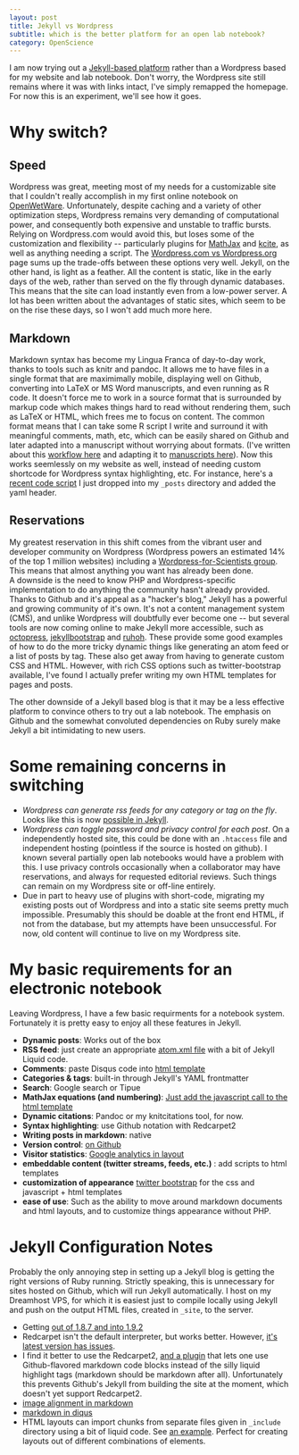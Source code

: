 ```yaml
---
layout: post 
title: Jekyll vs Wordpress 
subtitle: which is the better platform for an open lab notebook?
category: OpenScience
---
```


I am now trying out a [Jekyll-based platform](https://github.com/mojombo/jekyll)
rather than a Wordpress based for 
my website and lab notebook.  Don't worry, the Wordpress site still remains where
it was with links intact, I've simply remapped the homepage.  For now this 
is an experiment, we'll see how it goes.  


# Why switch?

## Speed 

Wordpress was great, meeting most of my needs for a customizable site that I 
couldn't really accomplish in my first online notebook on 
[OpenWetWare](http://openwetware.org). Unfortunately, despite caching and 
a variety of other optimization steps, Wordpress remains very demanding
of computational power, and consequently both expensive and unstable to traffic
bursts. Relying on Wordpress.com would avoid this, but loses some of the 
customization and flexibility -- particularly plugins for 
[MathJax](http://mathjax.org) and 
[kcite](http://wordpress.org/extend/plugins/kcite/), as well as anything 
needing a script.  The 
[Wordpress.com vs Wordpress.org](http://en.support.wordpress.com/com-vs-org/)
page sums up the trade-offs between these options very well. Jekyll, on the other
hand, is light as a feather.  All the content is static, like in the early days
of the web, rather than served on the fly through dynamic databases.  This means
that the site can load instantly even from a low-power server. A lot has been 
written about the advantages of static sites, which seem to be on the rise these
days, so I won't add much more here.  

## Markdown

Markdown syntax has become my Lingua Franca of day-to-day work, thanks to tools
such as knitr and pandoc.  It allows me to have files in a single format that 
are maximimally mobile, displaying well on Github, converting into LaTeX or 
MS Word manuscripts, and even running as R code.  It doesn't force me to work
in a source format that is surrounded by markup code which makes things hard
to read without rendering them, such as LaTeX or HTML, which frees me to focus
on content.  The common format means that I can take some R script I write
and surround it with meaningful comments, math, etc, which can be easily 
shared on Github and later adapted into a manuscript without worrying about formats.
(I've written about this [workflow here](http://www.carlboettiger.info/archives/4325)
and adapting it to [manuscripts here](http://www.carlboettiger.info/archives/4419)).
Now this works seemlessly on my website as well, instead of needing custom shortcode
for Wordpress syntax highlighting, etc.  For instance, here's a 
[recent code script](http://carlboettiger.info/economics/2012/04/30/Sethi.html)
I just dropped into my `_posts` directory and added the yaml header.

## Reservations

My greatest reservation in this shift comes from the vibrant user and developer
community on Wordpress (Wordpress powers an estimated 14% of the top 1 million websites)
including a 
[Wordpress-for-Scientists group](https://groups.google.com/forum/#!forum/wordpress-for-scientists). 
This means that almost anything you want has already been done.  
A downside is the need to know PHP and Wordpress-specific 
implementation to do anything the community hasn't already provided.  Thanks to
Github and it's appeal as a "hacker's blog," Jekyll has a powerful and growing 
community of it's own. It's not a content management system (CMS), and unlike 
Wordpress will doubtfully ever become one -- but several 
tools are now coming online to make Jekyll more accessible, such as 
[octopress](http://octopress.org/), [jekyllbootstrap](http://jekyllbootstrap.com/) 
and [ruhoh](http://ruhoh.com/). These provide some good examples of how to do the 
more tricky dynamic things like generating an atom feed or a list of posts by tag.
These also get away from having to generate custom CSS and HTML. However, with rich
CSS options such as twitter-bootstrap available, I've found I actually prefer writing
my own HTML templates for pages and posts. 

The other downside of a Jekyll based blog is that it may be a less effective platform
to convince others to try out a lab notebook.  The emphasis on Github and the somewhat
convoluted dependencies on Ruby surely make Jekyll a bit intimidating to new users.



# Some remaining concerns in switching

- _Wordpress can generate rss feeds for any category or tag on the fly_.  Looks like this is now [possible in Jekyll](https://github.com/pattex/jekyll-tagging). 
- _Wordpress can toggle password and privacy control for each post_. On a independently hosted site, this could be done with an `.htaccess` file and independent hosting (pointless if the source is hosted on github). I known several partially open lab notebooks would have a problem with this.  I use privacy controls occasionally when a collaborator may have reservations, and always for requested editorial reviews.  Such things can remain on my Wordpress site or off-line entirely. 
- Due in part to heavy use of plugins with short-code, migrating my existing posts out of Wordpress and into a static site seems pretty much impossible.  Presumably this should be doable at the front end HTML, if not from the database, but my attempts have been unsuccessful.  For now, old content will continue to live on my Wordpress site.

# My basic requirements for an electronic notebook

Leaving Wordpress, I have a few basic requirments for a notebook system.  Fortunately it is pretty easy to enjoy all these features in Jekyll.  

- **Dynamic posts**:  Works out of the box 
- **RSS feed**: just create an appropriate [atom.xml file](https://github.com/cboettig/jekyll-source/blob/master/atom.xml) with a bit of Jekyll Liquid code.
- **Comments**: paste Disqus code into [html template](https://github.com/cboettig/jekyll-source/blob/master/_layouts/default.html)
- **Categories & tags**: built-in through Jekyll's YAML frontmatter
- **Search**: Google search or Tipue
- **MathJax equations (and numbering)**: [Just add the javascript call to the html template](https://github.com/cboettig/jekyll-source/blob/master/_layouts/default.html)
- **Dynamic citations**: Pandoc or my knitcitations tool, for now.
- **Syntax highlighting**: use Github notation with Redcarpet2
- **Writing posts in markdown**: native
- **Version control**: [on Github](https://github.com/cboettig/jekyll-source/)
- **Visitor statistics**: [Google analytics in layout](https://github.com/cboettig/jekyll-source/blob/master/_layouts/default.html)
- **embeddable content (twitter streams, feeds, etc.)** : add scripts to html templates
- **customization of appearance**  [twitter bootstrap](http://twitter.github.com/bootstrap) for the css and javascript + html templates
- **ease of use**:  Such as the ability to move around markdown documents and html layouts, and to customize things appearance without PHP. 

# Jekyll Configuration Notes 

Probably the only annoying step in setting up a Jekyll blog is getting the right versions of Ruby running.  Strictly speaking, this is unnecessary for sites hosted on Github, which will run Jekyll automatically.  I host on my Dreamhost VPS, for which it is easiest just to compile locally using Jekyll and push on the output HTML files, created in `_site`, to the server.  

- Getting [out of 1.8.7 and into 1.9.2](http://askubuntu.com/questions/91693/how-do-you-uninstall-ruby-1-8-7-and-install-ruby-1-9-2)
- Redcarpet isn't the default interpreter, but works better. However, [it's latest version has issues](http://stackoverflow.com/questions/8395347/gollum-wiki-undefined-method-new-for-redcarpetmodule).
- I find it better to use the Redcarpet2, [and a plugin](https://github.com/nono/Jekyll-plugins) that lets one use Github-flavored markdown code blocks instead of the silly liquid highlight tags (markdown should be markdown after all). Unfortunately this prevents Github's Jekyll from building the site at the moment, which doesn't yet support Redcarpet2.
- [image alignment in markdown](http://stackoverflow.com/questions/255170/markdown-and-image-alignment)
- [markdown in diqus](http://code.lancepollard.com/jquery-disqus-plugin)
- HTML layouts can import chunks from separate files given in `_include` directory using a bit of liquid code. See [an example](https://github.com/spo11/kismetik-jekyll).  Perfect for creating layouts out of different combinations of elements.  
